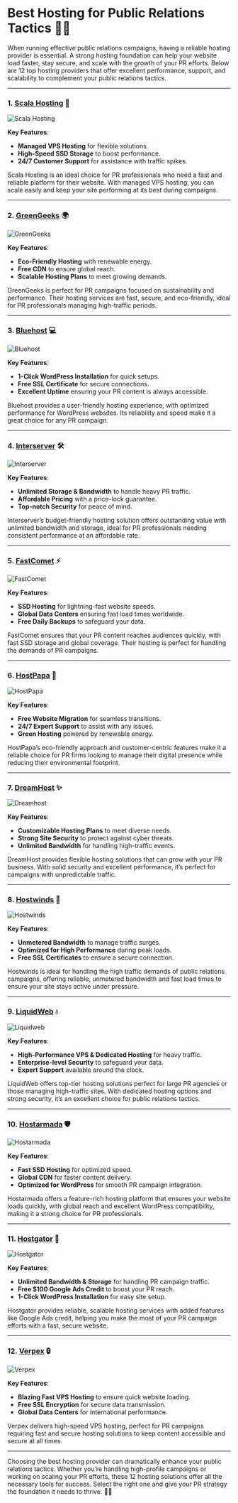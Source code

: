 # Best Hosting for Public Relations Tactics 📣💼

When running effective public relations campaigns, having a reliable hosting provider is essential. A strong hosting foundation can help your website load faster, stay secure, and scale with the growth of your PR efforts. Below are 12 top hosting providers that offer excellent performance, support, and scalability to complement your public relations tactics.

---

### 1. [**Scala Hosting**](https://snipitx.com/scala-jy) 🌟

![Scala Hosting](https://i.imgur.com/uJ5JIK3.png "Scala Web Hosting")

**Key Features**:
- **Managed VPS Hosting** for flexible solutions.
- **High-Speed SSD Storage** to boost performance.
- **24/7 Customer Support** for assistance with traffic spikes.

Scala Hosting is an ideal choice for PR professionals who need a fast and reliable platform for their website. With managed VPS hosting, you can scale easily and keep your site performing at its best during campaigns.

---

### 2. [**GreenGeeks**](https://snipitx.com/greengeeks-jy) 🌍

![GreenGeeks](https://i.imgur.com/eEwuntu.jpg "GreenGeeks Hosting")

**Key Features**:
- **Eco-Friendly Hosting** with renewable energy.
- **Free CDN** to ensure global reach.
- **Scalable Hosting Plans** to meet growing demands.

GreenGeeks is perfect for PR campaigns focused on sustainability and performance. Their hosting services are fast, secure, and eco-friendly, ideal for PR professionals managing high-traffic periods.

---

### 3. [**Bluehost**](https://snipitx.com/bluehost-jy) 💻

![Bluehost](https://i.imgur.com/PasFF9E.jpeg "Bluehost Hosting")

**Key Features**:
- **1-Click WordPress Installation** for quick setups.
- **Free SSL Certificate** for secure connections.
- **Excellent Uptime** ensuring your PR content is always accessible.

Bluehost provides a user-friendly hosting experience, with optimized performance for WordPress websites. Its reliability and speed make it a great choice for any PR campaign.

---

### 4. [**Interserver**](https://snipitx.com/interserver-jy) 🛠️

![Interserver](https://i.imgur.com/OM5dOEW.jpeg "Interserver Hosting")

**Key Features**:
- **Unlimited Storage & Bandwidth** to handle heavy PR traffic.
- **Affordable Pricing** with a price-lock guarantee.
- **Top-notch Security** for peace of mind.

Interserver’s budget-friendly hosting solution offers outstanding value with unlimited bandwidth and storage, ideal for PR professionals needing consistent performance at an affordable rate.

---

### 5. [**FastComet**](https://snipitx.com/fastcomet-jy) ⚡

![FastComet](https://i.imgur.com/7qgXuWp.png "FastComet Hosting")

**Key Features**:
- **SSD Hosting** for lightning-fast website speeds.
- **Global Data Centers** ensuring fast load times worldwide.
- **Free Daily Backups** to safeguard your data.

FastComet ensures that your PR content reaches audiences quickly, with fast SSD storage and global coverage. Their hosting is perfect for handling the demands of PR campaigns.

---

### 6. [**HostPapa**](https://snipitx.com/hostpapa-jy) 🌱

![HostPapa](https://i.imgur.com/ouDTkvl.jpeg "HostPapa Hosting")

**Key Features**:
- **Free Website Migration** for seamless transitions.
- **24/7 Expert Support** to assist with any issues.
- **Green Hosting** powered by renewable energy.

HostPapa’s eco-friendly approach and customer-centric features make it a reliable choice for PR firms looking to manage their digital presence while reducing their environmental footprint.

---

### 7. [**DreamHost**](https://snipitx.com/dreamhost-jy) ✨

![Dreamhost](https://i.imgur.com/rXIg8ip.jpeg "Dreamhost Hosting")

**Key Features**:
- **Customizable Hosting Plans** to meet diverse needs.
- **Strong Site Security** to protect against cyber threats.
- **Unlimited Bandwidth** for handling high-traffic events.

DreamHost provides flexible hosting solutions that can grow with your PR business. With solid security and excellent performance, it’s perfect for campaigns with unpredictable traffic.

---

### 8. [**Hostwinds**](https://snipitx.com/hostwinds-jy) 💨

![Hostwinds](https://i.imgur.com/53aSNXx.jpeg "Hostwinds Hosting")

**Key Features**:
- **Unmetered Bandwidth** to manage traffic surges.
- **Optimized for High Performance** during peak loads.
- **Free SSL Certificates** to ensure a secure connection.

Hostwinds is ideal for handling the high traffic demands of public relations campaigns, offering reliable, unmetered bandwidth and fast load times to ensure your site stays active under pressure.

---

### 9. [**LiquidWeb**](https://snipitx.com/liquidweb-jy) 💧

![Liquidweb](https://i.imgur.com/4IvT9SC.jpeg "Liquidweb Hosting")

**Key Features**:
- **High-Performance VPS & Dedicated Hosting** for heavy traffic.
- **Enterprise-level Security** to safeguard your data.
- **Expert Support** available around the clock.

LiquidWeb offers top-tier hosting solutions perfect for large PR agencies or those managing high-traffic sites. With dedicated hosting options and strong security, it’s an excellent choice for public relations tactics.

---

### 10. [**Hostarmada**](https://snipitx.com/hostarmada-jy) 🛡️

![Hostarmada](https://i.imgur.com/KFbdf3o.jpeg "Hostarmada Hosting")

**Key Features**:
- **Fast SSD Hosting** for optimized speed.
- **Global CDN** for faster content delivery.
- **Optimized for WordPress** for smooth PR campaign integration.

Hostarmada offers a feature-rich hosting platform that ensures your website loads quickly, with global reach and excellent WordPress compatibility, making it a strong choice for PR professionals.

---

### 11. [**Hostgator**](https://snipitx.com/hostgator-jy) 🐊

![Hostgator](https://i.imgur.com/BcVkH57.jpeg "Hostgator Hosting")

**Key Features**:
- **Unlimited Bandwidth & Storage** for handling PR campaign traffic.
- **Free $100 Google Ads Credit** to boost your PR reach.
- **1-Click WordPress Installation** for easy site setup.

Hostgator provides reliable, scalable hosting services with added features like Google Ads credit, helping you make the most of your PR campaign efforts with a fast, secure website.

---

### 12. [**Verpex**](https://snipitx.com/verpex-jy) 🔒

![Verpex](https://i.imgur.com/6x5LhiS.jpeg "Verpex Hosting")

**Key Features**:
- **Blazing Fast VPS Hosting** to ensure quick website loading.
- **Free SSL Encryption** for secure data transmission.
- **Global Data Centers** for international performance.

Verpex delivers high-speed VPS hosting, perfect for PR campaigns requiring fast and secure hosting solutions to keep content accessible and secure at all times.

---

Choosing the best hosting provider can dramatically enhance your public relations tactics. Whether you’re handling high-profile campaigns or working on scaling your PR efforts, these 12 hosting solutions offer all the necessary tools for success. Select the right one and give your PR strategy the foundation it needs to thrive. 🚀📣
